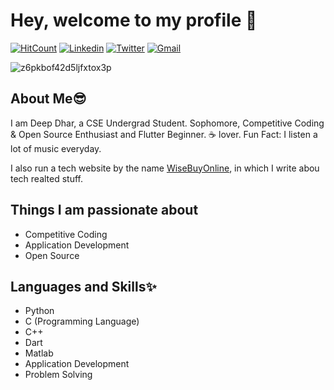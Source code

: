 # Hey, welcome to my profile 👋

[![HitCount](http://hits.dwyl.com/deepdhar/deepdhar.svg)](http://hits.dwyl.com/deepdhar/deepdhar)
<a href="https://www.linkedin.com/in/deep-dhar/" target="_blank"><img src="https://img.shields.io/badge/-deepdhar-blue?style=flat-square&logo=Linkedin&logoColor=white" alt="Linkedin"></a> <a href="https://twitter.com/deepdhar2000" target="_blank"><img src="https://img.shields.io/badge/-@deepdhar2000-1ca0f1?style=flat-square&labelColor=1ca0f1&logo=twitter&logoColor=white" alt="Twitter"></a> <a href="mailto:dhar2017.slg@gmail.com" target="_blank"><img src="https://img.shields.io/badge/-dhar2017.slg@gmail.com-c14438?style=flat-square&logo=Gmail&logoColor=white" alt="Gmail"></a>

![z6pkbof42d5ljfxtox3p](https://user-images.githubusercontent.com/53803245/87873597-889bf180-c9e0-11ea-936c-0c1abb3259e7.png)

## About Me😎
I am Deep Dhar, a CSE Undergrad Student. Sophomore, Competitive Coding & Open Source Enthusiast and Flutter Beginner. ☕ lover. Fun Fact: I listen a lot of music everyday.

I also run a tech website by the name [WiseBuyOnline](https://www.wisebuyonline.com), in which I write abou tech realted stuff.

## Things I am passionate about
- Competitive Coding
- Application Development
- Open Source

## Languages and Skills✨
- Python
- C (Programming Language)
- C++
- Dart
- Matlab
- Application Development
- Problem Solving
